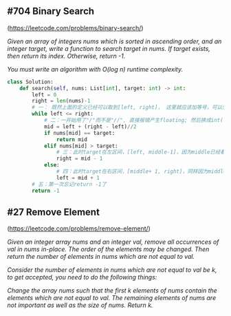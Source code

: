 ## #704 Binary Search 
(https://leetcode.com/problems/binary-search/)

_Given an array of integers nums which is sorted in ascending order, and an integer target, write a function to search target in nums. If target exists, then return its index. Otherwise, return -1._

_You must write an algorithm with O(log n) runtime complexity._

```python
class Solution:
    def search(self, nums: List[int], target: int) -> int:
        left = 0
        right = len(nums)-1
        # 一： 既然上面的定义已经可以取到[left, right]， 这里就应该加等号，可以想到特殊情况如只有1个number，两个index必然重合
        while left <= right:
            # 二：一开始用了"/"而不是"//", 直接报错产生floating; 然后换成int(), 最后换成答案里的//。这个两个应该都是向下取整，结果是一样的。
            mid = left + (right - left)//2
            if nums[mid] == target:
                return mid
            elif nums[mid] > target:
                # 三：此时target在左区间，[left, middle-1]，因为middle已经看过了，直接看到middle左边一个数就可以了。
                right = mid - 1 
            else:
                # 四：此时target在右区间，[middle+ 1, right]，同样因为middle已经看过了，直接看到middle右边一个数就可以了。
                left = mid + 1
        # 五：第一次忘记return -1了
        return -1
```


## #27 Remove Element 
(https://leetcode.com/problems/remove-element/)

_Given an integer array nums and an integer val, remove all occurrences of val in nums in-place. The order of the elements may be changed. Then return the number of elements in nums which are not equal to val._

_Consider the number of elements in nums which are not equal to val be k, to get accepted, you need to do the following things:_

_Change the array nums such that the first k elements of nums contain the elements which are not equal to val. The remaining elements of nums are not important as well as the size of nums.
Return k._
